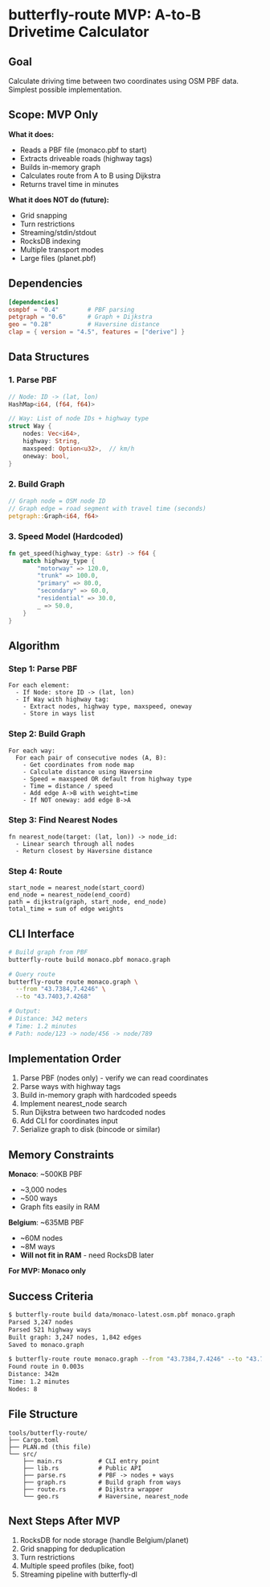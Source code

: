 # butterfly-route MVP: A-to-B Drivetime Calculator

## Goal
Calculate driving time between two coordinates using OSM PBF data. Simplest possible implementation.

## Scope: MVP Only

**What it does:**
- Reads a PBF file (monaco.pbf to start)
- Extracts driveable roads (highway tags)
- Builds in-memory graph
- Calculates route from A to B using Dijkstra
- Returns travel time in minutes

**What it does NOT do (future):**
- Grid snapping
- Turn restrictions
- Streaming/stdin/stdout
- RocksDB indexing
- Multiple transport modes
- Large files (planet.pbf)

## Dependencies

```toml
[dependencies]
osmpbf = "0.4"        # PBF parsing
petgraph = "0.6"      # Graph + Dijkstra
geo = "0.28"          # Haversine distance
clap = { version = "4.5", features = ["derive"] }
```

## Data Structures

### 1. Parse PBF
```rust
// Node: ID -> (lat, lon)
HashMap<i64, (f64, f64)>

// Way: List of node IDs + highway type
struct Way {
    nodes: Vec<i64>,
    highway: String,
    maxspeed: Option<u32>,  // km/h
    oneway: bool,
}
```

### 2. Build Graph
```rust
// Graph node = OSM node ID
// Graph edge = road segment with travel time (seconds)
petgraph::Graph<i64, f64>
```

### 3. Speed Model (Hardcoded)
```rust
fn get_speed(highway_type: &str) -> f64 {
    match highway_type {
        "motorway" => 120.0,
        "trunk" => 100.0,
        "primary" => 80.0,
        "secondary" => 60.0,
        "residential" => 30.0,
        _ => 50.0,
    }
}
```

## Algorithm

### Step 1: Parse PBF
```
For each element:
  - If Node: store ID -> (lat, lon)
  - If Way with highway tag:
    - Extract nodes, highway type, maxspeed, oneway
    - Store in ways list
```

### Step 2: Build Graph
```
For each way:
  For each pair of consecutive nodes (A, B):
    - Get coordinates from node map
    - Calculate distance using Haversine
    - Speed = maxspeed OR default from highway type
    - Time = distance / speed
    - Add edge A->B with weight=time
    - If NOT oneway: add edge B->A
```

### Step 3: Find Nearest Nodes
```
fn nearest_node(target: (lat, lon)) -> node_id:
  - Linear search through all nodes
  - Return closest by Haversine distance
```

### Step 4: Route
```
start_node = nearest_node(start_coord)
end_node = nearest_node(end_coord)
path = dijkstra(graph, start_node, end_node)
total_time = sum of edge weights
```

## CLI Interface

```bash
# Build graph from PBF
butterfly-route build monaco.pbf monaco.graph

# Query route
butterfly-route route monaco.graph \
  --from "43.7384,7.4246" \
  --to "43.7403,7.4268"

# Output:
# Distance: 342 meters
# Time: 1.2 minutes
# Path: node/123 -> node/456 -> node/789
```

## Implementation Order

1. Parse PBF (nodes only) - verify we can read coordinates
2. Parse ways with highway tags
3. Build in-memory graph with hardcoded speeds
4. Implement nearest_node search
5. Run Dijkstra between two hardcoded nodes
6. Add CLI for coordinates input
7. Serialize graph to disk (bincode or similar)

## Memory Constraints

**Monaco**: ~500KB PBF
- ~3,000 nodes
- ~500 ways
- Graph fits easily in RAM

**Belgium**: ~635MB PBF
- ~60M nodes
- ~8M ways
- **Will not fit in RAM** - need RocksDB later

**For MVP: Monaco only**

## Success Criteria

```bash
$ butterfly-route build data/monaco-latest.osm.pbf monaco.graph
Parsed 3,247 nodes
Parsed 521 highway ways
Built graph: 3,247 nodes, 1,842 edges
Saved to monaco.graph

$ butterfly-route route monaco.graph --from "43.7384,7.4246" --to "43.7403,7.4268"
Found route in 0.003s
Distance: 342m
Time: 1.2 minutes
Nodes: 8
```

## File Structure

```
tools/butterfly-route/
├── Cargo.toml
├── PLAN.md (this file)
└── src/
    ├── main.rs          # CLI entry point
    ├── lib.rs           # Public API
    ├── parse.rs         # PBF -> nodes + ways
    ├── graph.rs         # Build graph from ways
    ├── route.rs         # Dijkstra wrapper
    └── geo.rs           # Haversine, nearest_node
```

## Next Steps After MVP

1. RocksDB for node storage (handle Belgium/planet)
2. Grid snapping for deduplication
3. Turn restrictions
4. Multiple speed profiles (bike, foot)
5. Streaming pipeline with butterfly-dl
